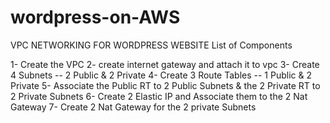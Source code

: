 # wordpress-on-AWS


VPC NETWORKING FOR WORDPRESS WEBSITE
List of Components

1- Create the VPC 2- create internet gateway and attach it to vpc 3- Create 4 Subnets -- 2 Public & 2 Private 4- Create 3 Route Tables -- 1 Public & 2 Private 5- Associate the Public RT to 2 Public Subnets & the 2 Private RT to 2 Private Subnets 6- Create 2 Elastic IP and Associate them to the 2 Nat Gateway 7- Create 2 Nat Gateway for the 2 private Subnets
